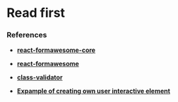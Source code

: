 # Read first

### References

* [**react-formawesome-core**](https://github.com/MAKARD/react-formawesome-core/blob/master/README.md)
* [**react-formawesome**](https://github.com/MAKARD/react-formawesome/blob/master/README.md)
* [**class-validator**](https://github.com/typestack/class-validator/blob/master/README.md)

* [**Expample of creating own user interactive element**](https://github.com/MAKARD/react-formawesome/blob/master/src/Input/Input.tsx)